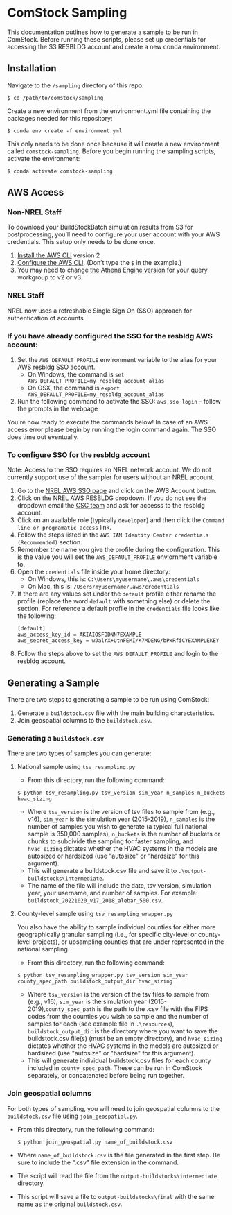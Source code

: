 # ComStock Sampling
This documentation outlines how to generate a sample to be run in ComStock.
Before running these scripts, please set up credentials for accessing the S3 RESBLDG account and create a new conda environment.

## Installation
Navigate to the `/sampling` directory of this repo:
```
$ cd /path/to/comstock/sampling
```

Create a new environment from the environment.yml file containing the packages needed for this repository:
```
$ conda env create -f environment.yml
```

This only needs to be done once because it will create a new environment called `comstock-sampling`. Before you begin running the sampling scripts, activate the environment:
```
$ conda activate comstock-sampling
```

## AWS Access

### Non-NREL Staff

To download your BuildStockBatch simulation results from S3 for postprocessing, you’ll need to configure your user account with your AWS credentials. This setup only needs to be done once.

1. [Install the AWS CLI](https://docs.aws.amazon.com/cli/latest/userguide/cli-chap-install.html) version 2
2. [Configure the AWS CLI](https://docs.aws.amazon.com/cli/latest/userguide/cli-chap-configure.html#cli-quick-configuration). (Don’t type the `$` in the example.)
3. You may need to [change the Athena Engine version](https://docs.aws.amazon.com/athena/latest/ug/engine-versions-changing.html) for your query workgroup to v2 or v3.

### NREL Staff

NREL now uses a refreshable Single Sign On (SSO) approach for authentication of accounts.

### If you have already configured the SSO for the resbldg AWS account:

1. Set the `AWS_DEFAULT_PROFILE` environment variable to the alias for your AWS resbldg SSO account.
    - On Windows, the command is `set AWS_DEFAULT_PROFILE=my_resbldg_account_alias`
    - On OSX, the command is `export AWS_DEFAULT_PROFILE=my_resbldg_account_alias`
2. Run the following command to activate the SSO: `aws sso login` - follow the prompts in the webpage

You're now ready to execute the commands below! In case of an AWS access error please begin by running the login command again. The SSO does time out eventually.

### To configure SSO for the resbldg account

Note: Access to the SSO requires an NREL network account. We do not currently support use of the sampler for users without an NREL account.

1. Go to the [NREL AWS SSO page](https://nrel-ace.awsapps.com/start#/) and click on the AWS Account button.
2. Click on the NREL AWS RESBLDG dropdown. If you do not see the dropdown email the [CSC team](mailto:StratusCloudHelp@nrel.gov) and ask for accesss to the resbldg account.
3. Click on an available role (typically `developer`) and then click the `Command line or programatic access` link.
4. Follow the steps listed in the `AWS IAM Identity Center credentials (Recommended)` section.
5. Remember the name you give the profile during the configuration. This is the value you will set the `AWS_DEFAULT_PROFILE` enviornment variable to.
6. Open the `credentials` file inside your home directory:
    - On Windows, this is: `C:\Users\myusername\.aws\credentials`
    - On Mac, this is: `/Users/myusername/.aws/credentials`
7. If there are any values set under the `default` profile either rename the profile (replace the word `default` with something else) or delete the section. For reference a default profile in the `credentials` file looks like the following:
    ```
    [default]
    aws_access_key_id = AKIAIOSFODNN7EXAMPLE
    aws_secret_access_key = wJalrX+UtnFEMI/K7MDENG/bPxRfiCYEXAMPLEKEY
    ```
8. Follow the steps above to set the `AWS_DEFAULT_PROFILE` and login to the resbldg account.


## Generating a Sample
There are two steps to generating a sample to be run using ComStock:
1. Generate a `buildstock.csv` file with the main building characteristics.
2. Join geospatial columns to the `buildstock.csv`.

### Generating a `buildstock.csv`
There are two types of samples you can generate:
1. National sample using `tsv_resampling.py`
    - From this directory, run the following command:

    ```
    $ python tsv_resampling.py tsv_version sim_year n_samples n_buckets hvac_sizing
    ```

    - Where `tsv_version` is the version of tsv files to sample from (e.g., v16), `sim_year` is the simulation year (2015-2019), `n_samples` is the number of samples you wish to generate (a typical full national sample is 350,000 samples), `n_buckets` is the number of buckets or chunks to subdivide the sampling for faster sampling, and `hvac_sizing` dictates whether the HVAC systems in the models are autosized or hardsized (use "autosize" or "hardsize" for this argument).
    - This will generate a buildstock.csv file and save it to `.\output-buildstocks\intermediate`.
    - The name of the file will include the date, tsv version, simulation year, your username, and number of samples. For example: `buildstock_20221020_v17_2018_alebar_500.csv`.

2. County-level sample using `tsv_resampling_wrapper.py`

    You also have the ability to sample individual counties for either more geographically granular sampling (i.e., for specific city-level or county-level projects), or upsampling counties that are under represented in the national sampling.
    - From this directory, run the following command:

    ```
    $ python tsv_resampling_wrapper.py tsv_version sim_year county_spec_path buildstock_output_dir hvac_sizing
    ```

    - Where `tsv_version` is the version of the tsv files to sample from (e.g., v16), `sim_year` is the simulation year (2015-2019),`county_spec_path` is the path to the .csv file with the FIPS codes from the counties you wish to sample and the number of samples for each (see example file in `.\resources`), `buildstock_output_dir` is the directory where you want to save the buildstock.csv file(s) (must be an empty directory), and `hvac_sizing` dictates whether the HVAC systems in the models are autosized or hardsized (use "autosize" or "hardsize" for this argument).
    - This will generate individual buildstock.csv files for each county included in `county_spec_path`. These can be run in ComStock separately, or concatenated before being run together.

### Join geospatial columns
For both types of sampling, you will need to join geospatial columns to the `buildstock.csv` file using `join_geospatial.py`.
- From this directory, run the following command:

    ```
    $ python join_geospatial.py name_of_buildstock.csv
    ```

- Where `name_of_buildstock.csv` is the file generated in the first step. Be sure to include the ".csv" file extension in the command.
- The script will read the file from the `output-buildstocks\intermediate` directory.
- This script will save a file to `output-buildstocks\final` with the same name as the original `buildstock.csv`.
